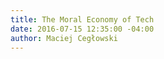 ```yaml
---
title: The Moral Economy of Tech
date: 2016-07-15 12:35:00 -04:00
author: Maciej Cegłowski
---
```


